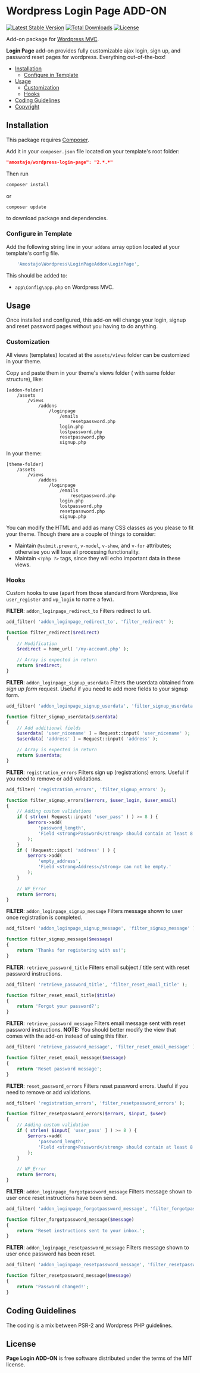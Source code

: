 # Wordpress Login Page ADD-ON

[![Latest Stable Version](https://poser.pugx.org/amostajo/wordpress-login-page/v/stable)](https://packagist.org/packages/amostajo/wordpress-login-page)
[![Total Downloads](https://poser.pugx.org/amostajo/wordpress-login-page/downloads)](https://packagist.org/packages/amostajo/wordpress-login-page)
[![License](https://poser.pugx.org/amostajo/wordpress-login-page/license)](https://packagist.org/packages/amostajo/wordpress-login-page)

Add-on package for [Wordpress MVC](http://www.wordpress-mvc.com/).

**Login Page** add-on provides fully customizable ajax login, sign up, and password reset pages for wordpress. Everything out-of-the-box!

- [Installation](#installation)
    - [Configure in Template](#configure-in-template)
- [Usage](#usage)
    - [Customization](#customization)
    - [Hooks](#hooks)
- [Coding Guidelines](#coding-guidelines)
- [Copyright](#copyright)

## Installation

This package requires [Composer](https://getcomposer.org/).

Add it in your `composer.json` file located on your template's root folder:

```json
"amostajo/wordpress-login-page": "2.*.*"
```

Then run

```bash
composer install
```

or

```bash
composer update
```

to download package and dependencies.

### Configure in Template

Add the following string line in your `addons` array option located at your template's config file.

```php
    'Amostajo\Wordpress\LoginPageAddon\LoginPage',
```

This should be added to:
* `app\Config\app.php` on Wordpress MVC.

## Usage

Once installed and configured, this add-on will change your login, signup and reset password pages without you having to do anything.

### Customization

All views (templates) located at the `assets/views` folder can be customized in your theme.

Copy and paste them in your theme's views folder ( with same folder structure), like:

```
[addon-folder]
    /assets
        /views
            /addons
                /loginpage
                    /emails
                        resetpassword.php
                    login.php
                    lostpassword.php
                    resetpassword.php
                    signup.php
```

In your theme:
```
[theme-folder]
    /assets
        /views
            /addons
                /loginpage
                    /emails
                        resetpassword.php
                    login.php
                    lostpassword.php
                    resetpassword.php
                    signup.php
```

You can modify the HTML and add as many CSS classes as you please to fit your theme. Though there are a couple of things to consider:

* Maintain `@submit.prevent`, `v-model`, `v-show`, and `v-for` attributes; otherwise you will lose all processing functionality.
* Maintain `<?php ?>` tags, since they will echo important data in these views.

### Hooks

Custom hooks to use (apart from those standard from Wordpress, like `user_register` and `wp_login` to name a few).

**FILTER**: `addon_loginpage_redirect_to`
Filters redirect to url.

```php
add_filter( 'addon_loginpage_redirect_to', 'filter_redirect' );

function filter_redirect($redirect)
{
    // Modification
    $redirect = home_url( '/my-account.php' );

    // Array is expected in return
    return $redirect;
}
```

**FILTER**: `addon_loginpage_signup_userdata`
Filters the userdata obtained from *sign up form* request.
Useful if you need to add more fields to your signup form.

```php
add_filter( 'addon_loginpage_signup_userdata', 'filter_signup_userdata' );

function filter_signup_userdata($userdata)
{
    // Add additional fields
    $userdata[ 'user_nicename' ] = Request::input( 'user_nicename' );
    $userdata[ 'address' ] = Request::input( 'address' );

    // Array is expected in return
    return $userdata;
}
```

**FILTER**: `registration_errors`
Filters sign up (registrations) errors.
Useful if you need to remove or add validations.

```php
add_filter( 'registration_errors', 'filter_signup_errors' );

function filter_signup_errors($errors, $user_login, $user_email)
{
    // Adding custom validations
    if ( strlen( Request::input( 'user_pass' ) ) >= 8 ) {
        $errors->add(
            'password_length',
            'Field <strong>Password</strong> should contain at least 8 characters.'
        );
    }
    if ( !Request::input( 'address' ) ) {
        $errors->add(
            'empty_address',
            'Field <strong>Address</strong> can not be empty.'
        );
    }

    // WP_Error
    return $errors;
}
```

**FILTER**: `addon_loginpage_signup_message`
Filters message shown to user once registration is completed.

```php
add_filter( 'addon_loginpage_signup_message', 'filter_signup_message' );

function filter_signup_message($message)
{
    return 'Thanks for registering with us!';
}
```

**FILTER**: `retrieve_password_title`
Filters email subject / title sent with reset password instructions.

```php
add_filter( 'retrieve_password_title', 'filter_reset_email_title' );

function filter_reset_email_title($title)
{
    return 'Forgot your password?';
}
```

**FILTER**: `retrieve_password_message`
Filters email message sent with reset password instructions.
**NOTE:** You should better modify the view that comes with the add-on instead of using this filter.

```php
add_filter( 'retrieve_password_message', 'filter_reset_email_message' );

function filter_reset_email_message($message)
{
    return 'Reset password message';
}
```

**FILTER**: `reset_password_errors`
Filters reset password errors.
Useful if you need to remove or add validations.

```php
add_filter( 'registration_errors', 'filter_resetpassword_errors' );

function filter_resetpassword_errors($errors, $input, $user)
{
    // Adding custom validation
    if ( strlen( $input[ 'user_pass' ] ) >= 8 ) {
        $errors->add(
            'password_length',
            'Field <strong>Password</strong> should contain at least 8 characters.'
        );
    }

    // WP_Error
    return $errors;
}
```

**FILTER**: `addon_loginpage_forgotpassword_message`
Filters message shown to user once reset instructions have been send.

```php
add_filter( 'addon_loginpage_forgotpassword_message', 'filter_forgotpassword_message' );

function filter_forgotpassword_message($message)
{
    return 'Reset instructions sent to your inbox.';
}
```

**FILTER**: `addon_loginpage_resetpassword_message`
Filters message shown to user once password has been reset.

```php
add_filter( 'addon_loginpage_resetpassword_message', 'filter_resetpassword_message' );

function filter_resetpassword_message($message)
{
    return 'Password changed!';
}
```


## Coding Guidelines

The coding is a mix between PSR-2 and Wordpress PHP guidelines.

## License

**Page Login ADD-ON** is free software distributed under the terms of the MIT license.
